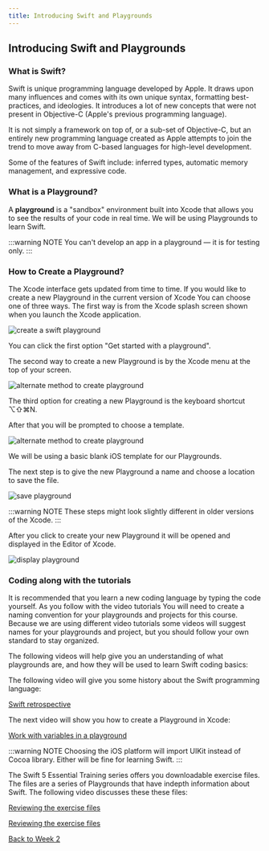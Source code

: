 ```yaml
---
title: Introducing Swift and Playgrounds
---
```


## Introducing Swift and Playgrounds

### What is Swift?

Swift is unique programming language developed by Apple. It draws upon many influences and comes with its own unique syntax, formatting best-practices, and ideologies. It introduces a lot of new concepts that were not present in Objective-C (Apple's previous programming language).

It is not simply a framework on top of, or a sub-set of Objective-C, but an entirely new programming language created as Apple attempts to join the trend to move away from C-based languages for high-level development.

Some of the features of Swift include: inferred types, automatic memory management, and expressive code.

### What is a Playground?

A **playground** is a "sandbox" environment built into Xcode that allows you to see the results of your code in real time.  We will be using Playgrounds to learn Swift.

:::warning NOTE
You can't develop an app in a playground — it is for testing only.
:::

### How to Create a Playground?

The Xcode interface gets updated from time to time.  If you would like to create a new Playground in the current version of Xcode You can choose one of three ways.  The first way is from the Xcode splash screen shown when you launch the Xcode application.

![create a swift playground](/F2020/assets/img/introducing_swift_1.png)

You can click the first option "Get started with a playground".

The second way to create a new Playground is by the Xcode menu at the top of your screen.

![alternate method to create playground](/F2020/assets/img/introducing_swift_2.png)

The third option for creating a new Playground is the keyboard shortcut ⌥⇧⌘N.

After that you will be prompted to choose a template.

![alternate method to create playground](/F2020/assets/img/introducing_swift_3.png)

We will be using a basic blank iOS template for our Playgrounds.

The next step is to give the new Playground a name and choose a location to save the file.

![save playground](/F2020/assets/img/introducing_swift_4.png)

:::warning NOTE
These steps might look slightly different in older versions of the Xcode.
:::

After you click to create your new Playground it will be opened and displayed in the Editor of Xcode.

![display playground](/F2020/assets/img/introducing_swift_5.png)

### Coding along with the tutorials

It is recommended that you learn a new coding language by typing the code yourself.  As you follow with the video tutorials You will need to create a naming convention for your playgrounds and projects for this course.  Because we are using different video tutorials some videos will suggest names for your playgrounds and project, but you should follow your own standard to stay organized.

The following videos will help give you an understanding of what playgrounds are, and how they will be used to learn Swift coding basics:

The following video will give you some history about the Swift programming language:

[Swift retrospective](https://www.linkedin.com/learning/swift-5-essential-training/reviewing-the-exercise-files?u=2199673)

The next video will show you how to create a Playground in Xcode:

[Work with variables in a playground](https://www.linkedin.com/learning/programming-for-non-programmers-ios-12-and-swift-5/work-with-variables-in-a-playground?u=2199673)

:::warning NOTE
Choosing the iOS platform will import UIKit instead of Cocoa library.  Either will be fine for learning Swift.
:::

The Swift 5 Essential Training series offers you downloadable exercise files.  The files are a series of Playgrounds that have indepth information about Swift.  The following video discusses these these files:

[Reviewing the exercise files](https://www.linkedin.com/learning/swift-5-essential-training/reviewing-the-exercise-files?u=2199673)

<!-- [Download Swift playground from swift.org](https://docs.swift.org/swift-book/GuidedTour/GuidedTour.playground.zip) -->
<!-- [Work with variables in a playground](https://www.linkedin.com/learning/programming-for-non-programmers-ios-12-and-swift-5/work-with-variables-in-a-playground?u=2199673) -->

<!--  -->

<!-- [Commenting and logging](https://www.linkedin.com/learning/swift-5-essential-training/logging-and-commenting?u=2199673) -->

[Reviewing the exercise files](https://www.linkedin.com/learning/swift-5-essential-training/reviewing-the-exercise-files?u=2199673)

[Back to Week 2](./index.md#during-class)